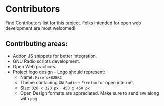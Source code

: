 # Contributors

Find Contributors list for this project. Folks intended for open web development are most welcomed!. 

## Contributing areas:
  * Addon JS snippets for better integration.
  * GNU Radio scripts development.
  * Open Web practices.
  * Project logo design - Logo should represent:
    - Name: `FirefoxB2BRC`
    - Theme containing `GNURadio` `+` `Firefox` for open internet.
    - Size: `320 x 320 px` - `450 x 450 px`
    - Open Design formats are appreciated. Make sure to send `SVG` along with `png` 
    
